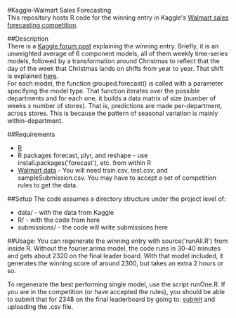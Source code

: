 #Kaggle-Walmart Sales Forecasting  
This repository hosts R code for the winning entry in Kaggle's [Walmart sales forecasting competition](http://www.kaggle.com/c/walmart-recruiting-store-sales-forecasting). 

##Description  
There is a [Kaggle forum post](http://www.kaggle.com/c/walmart-recruiting-store-sales-forecasting/forums/t/8125/first-place-entry) explaining the winning entry. Briefly, it is an unweighted average of 6 component models, all of them weekly time-series models, followed by a transformation around Christmas to reflect that the day of the week that Christmas lands on shifts from year to year. That shift is explained [here](http://www.kaggle.com/c/walmart-recruiting-store-sales-forecasting/forums/t/8028/a-key-adjustment).   
For each model, the function grouped.forecast() is called with a parameter specifying the model type. That function iterates over the possible departments and for each one, it builds a data matrix of size (number of weeks x number of stores). That is, predictions are made per-department, across stores. This is because the pattern of seasonal variation is mainly within-department.

##Requirements
* [R](http://www.r-project.org/)
* R packages forecast, plyr, and reshape - use install.packages('forecast'), etc. from within R
* [Walmart data](http://www.kaggle.com/c/walmart-recruiting-store-sales-forecasting/data) - You will need train.csv, test.csv, and sampleSubmission.csv. You may have to accept a set of competition rules to get the data.

##Setup
The code assumes a directory structure under the project level of:  

* data/ - with the data from Kaggle  
* R/ - with the code from here  
* submissions/ - the code will write submissions here  

##Usage:
You can regenerate the winning entry with source('runAll.R') from inside R. Without the fourier.arima model, the code runs in 30-40 minutes and gets about 2320 on the final leader board. With that model included, it generates the winning score of around 2300, but takes an extra 2 hours or so.  

To regenerate the best performing single model, use the script runOne.R. If you are in the competition (or have accepted the rules), you should be able to submit that for 2348 on the final leaderboard by going to: [submit](http://www.kaggle.com/c/walmart-recruiting-store-sales-forecasting/submissions/attach) and uploading the .csv file.
